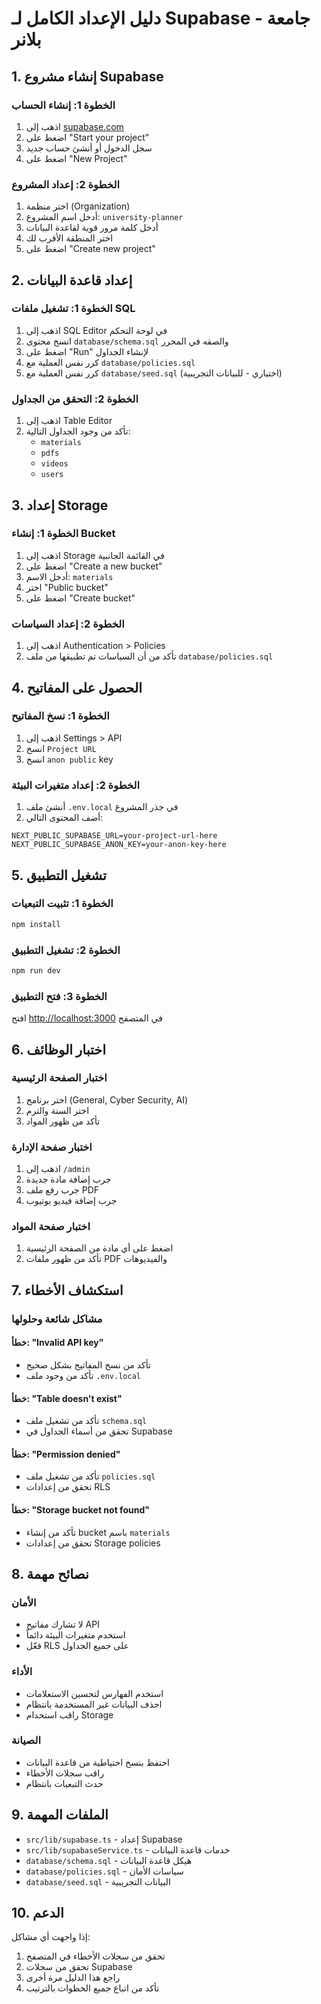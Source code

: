# دليل الإعداد الكامل لـ Supabase - جامعة بلانر

## 1. إنشاء مشروع Supabase

### الخطوة 1: إنشاء الحساب
1. اذهب إلى [supabase.com](https://supabase.com)
2. اضغط على "Start your project"
3. سجل الدخول أو أنشئ حساب جديد
4. اضغط على "New Project"

### الخطوة 2: إعداد المشروع
1. اختر منظمة (Organization)
2. أدخل اسم المشروع: `university-planner`
3. أدخل كلمة مرور قوية لقاعدة البيانات
4. اختر المنطقة الأقرب لك
5. اضغط على "Create new project"

## 2. إعداد قاعدة البيانات

### الخطوة 1: تشغيل ملفات SQL
1. اذهب إلى SQL Editor في لوحة التحكم
2. انسخ محتوى `database/schema.sql` والصقه في المحرر
3. اضغط على "Run" لإنشاء الجداول
4. كرر نفس العملية مع `database/policies.sql`
5. كرر نفس العملية مع `database/seed.sql` (اختياري - للبيانات التجريبية)

### الخطوة 2: التحقق من الجداول
1. اذهب إلى Table Editor
2. تأكد من وجود الجداول التالية:
   - `materials`
   - `pdfs`
   - `videos`
   - `users`

## 3. إعداد Storage

### الخطوة 1: إنشاء Bucket
1. اذهب إلى Storage في القائمة الجانبية
2. اضغط على "Create a new bucket"
3. أدخل الاسم: `materials`
4. اختر "Public bucket"
5. اضغط على "Create bucket"

### الخطوة 2: إعداد السياسات
1. اذهب إلى Authentication > Policies
2. تأكد من أن السياسات تم تطبيقها من ملف `database/policies.sql`

## 4. الحصول على المفاتيح

### الخطوة 1: نسخ المفاتيح
1. اذهب إلى Settings > API
2. انسخ `Project URL`
3. انسخ `anon public` key

### الخطوة 2: إعداد متغيرات البيئة
1. أنشئ ملف `.env.local` في جذر المشروع
2. أضف المحتوى التالي:

```env
NEXT_PUBLIC_SUPABASE_URL=your-project-url-here
NEXT_PUBLIC_SUPABASE_ANON_KEY=your-anon-key-here
```

## 5. تشغيل التطبيق

### الخطوة 1: تثبيت التبعيات
```bash
npm install
```

### الخطوة 2: تشغيل التطبيق
```bash
npm run dev
```

### الخطوة 3: فتح التطبيق
افتح [http://localhost:3000](http://localhost:3000) في المتصفح

## 6. اختبار الوظائف

### اختبار الصفحة الرئيسية
1. اختر برنامج (General, Cyber Security, AI)
2. اختر السنة والترم
3. تأكد من ظهور المواد

### اختبار صفحة الإدارة
1. اذهب إلى `/admin`
2. جرب إضافة مادة جديدة
3. جرب رفع ملف PDF
4. جرب إضافة فيديو يوتيوب

### اختبار صفحة المواد
1. اضغط على أي مادة من الصفحة الرئيسية
2. تأكد من ظهور ملفات PDF والفيديوهات

## 7. استكشاف الأخطاء

### مشاكل شائعة وحلولها

#### خطأ: "Invalid API key"
- تأكد من نسخ المفاتيح بشكل صحيح
- تأكد من وجود ملف `.env.local`

#### خطأ: "Table doesn't exist"
- تأكد من تشغيل ملف `schema.sql`
- تحقق من أسماء الجداول في Supabase

#### خطأ: "Permission denied"
- تأكد من تشغيل ملف `policies.sql`
- تحقق من إعدادات RLS

#### خطأ: "Storage bucket not found"
- تأكد من إنشاء bucket باسم `materials`
- تحقق من إعدادات Storage policies

## 8. نصائح مهمة

### الأمان
- لا تشارك مفاتيح API
- استخدم متغيرات البيئة دائماً
- فعّل RLS على جميع الجداول

### الأداء
- استخدم الفهارس لتحسين الاستعلامات
- احذف البيانات غير المستخدمة بانتظام
- راقب استخدام Storage

### الصيانة
- احتفظ بنسخ احتياطية من قاعدة البيانات
- راقب سجلات الأخطاء
- حدث التبعيات بانتظام

## 9. الملفات المهمة

- `src/lib/supabase.ts` - إعداد Supabase
- `src/lib/supabaseService.ts` - خدمات قاعدة البيانات
- `database/schema.sql` - هيكل قاعدة البيانات
- `database/policies.sql` - سياسات الأمان
- `database/seed.sql` - البيانات التجريبية

## 10. الدعم

إذا واجهت أي مشاكل:
1. تحقق من سجلات الأخطاء في المتصفح
2. تحقق من سجلات Supabase
3. راجع هذا الدليل مرة أخرى
4. تأكد من اتباع جميع الخطوات بالترتيب
